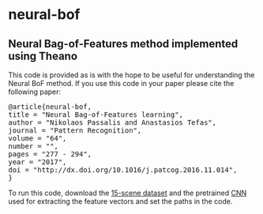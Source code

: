 # neural-bof
## Neural Bag-of-Features method implemented using Theano

This code is provided as is with the hope to be useful for understanding the Neural BoF method. If you use this code in your paper please cite the following paper:

<pre>
@article{neural-bof,
title = "Neural Bag-of-Features learning",
author = "Nikolaos Passalis and Anastasios Tefas",
journal = "Pattern Recognition",
volume = "64",
number = "",
pages = "277 - 294",
year = "2017",
doi = "http://dx.doi.org/10.1016/j.patcog.2016.11.014",
}
</pre>


To run this code, download the [15-scene dataset](http://www-cvr.ai.uiuc.edu/ponce_grp/data) and the pretrained [CNN](https://github.com/metalbubble/places365) used for extracting the feature vectors and set the paths in the code.

